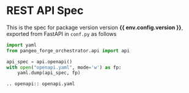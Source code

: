 # REST API Spec

This is the spec for package version version **{{ env.config.version }}**,
exported from FastAPI in `conf.py` as follows

```python
import yaml
from pangeo_forge_orchestrator.api import api

api_spec = api.openapi()
with open("openapi.yaml", mode='w') as fp:
    yaml.dump(api_spec, fp)
```

```{eval-rst}
.. openapi:: openapi.yaml
```
